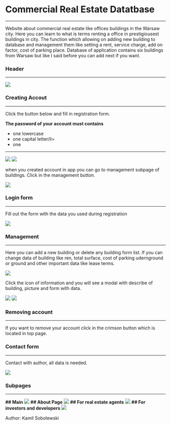 <h1>Commercial Real Estate Datatbase</h1>
<hr>
<p>
Website about commercial real estate like offices buildings in the Warsaw city. Here you can learn to what is terms renting a office in prestigiousest buildings in city. The function which allowing on adding new building to database and management them like setting a rent, service charge, add on factor, cost of parking place. Database of application contains six buildings from Warsaw but like I said before you can add next if you want.
</p>

<h3>Header</h3>
<hr>
<img src="https://s6.ifotos.pl/img/headerpng_qssnhss.png" />

<h3>Creating Accout</h3>
<hr>
<p>Click the button below and fill in registration form.</p>
<strong>The password of your account must contains</strong>
<ul>
 <li>one lowercase</li>
 <li>one capital letter/li>
 <li>one</li>
</ul>
<hr>
<img src="https://s6.ifotos.pl/img/how-to-cr_qssnhsq.png" />
<img src="https://s6.ifotos.pl/img/registrat_qssnhap.png" />
<p>when you created account in app you can go to management subpage of buildings. Click in the management button.<p>
<img src="https://s6.ifotos.pl/img/managemen_qssnhan.png" />
 
 <h3>Login form</h3>
 <hr>
 <p>Fill out the form with the data you used during registration</p>
 <img src="https://s6.ifotos.pl/img/login-for_qssnhae.png" />

<h3>Management</h3>
<hr>
<p>Here you can add a new building or delete any building form list. If you can change data of building like ren, total surface, cost of parking udernground or ground and other important data like lease terms.</p>
<img src="https://s6.ifotos.pl/img/managemen_qssnhaa.png" />
<p>Click the icon of information and you will see a modal with describe of building, picture and form with data.</p>
<img src="https://s6.ifotos.pl/img/modal-inf_qssnhqh.png" />
<img src="https://s6.ifotos.pl/img/second-pa_qssnhqw.png" />

<h3>Removing account</h3>
<hr>
<p>If you want to remove your account click in the crimson button which is located in top page.</p>

<h3>Contact form</h3>
<hr>
<p>Contact with author, all data is needed.</p>
<img src="https://s6.ifotos.pl/img/contact-f_qssnhqs.png" />

<h3>Subpages</h3>
<hr>
<strong>## Main</strong>
<img src="https://s6.ifotos.pl/img/main-page_qssnrpp.png" />
<strong>## About Page</strong>
<img src="https://s6.ifotos.pl/img/about-pag_qssnrpx.png" />
<strong>## For real estate agents</strong>
<img src="https://s6.ifotos.pl/img/for-real-_qssnrhw.png" />
<strong>## For investors and developers</strong>
<img src="https://s6.ifotos.pl/img/for-inves_qssnrhx.png" />

<p>Author: Kamil Sobolewski</p>
